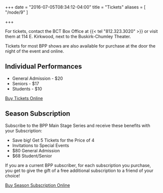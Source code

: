 +++
date = "2016-07-05T08:34:12-04:00"
title = "Tickets"
aliases = [
    "/node/9"
]

+++

For tickets, contact the BCT Box Office at {{< tel "812.323.3020" >}} or visit them at 114 E. Kirkwood, next to the Buskirk-Chumley Theater.

Tickets for most BPP shows are also available for purchase at the door the night of the event and online.

## Individual Performances

* General Admission - $20
* Seniors - $17
* Students - $10

[Buy Tickets Online](https://web.ovationtix.com/trs/dept/1090)

## Season Subscription

Subscribe to the BPP Main Stage Series and receive these benefits with your Subscription:

* Save big! Get 5 Tickets for the Price of 4
* Invitations to Special Events
* $80 General Admission
* $68 Student/Senior

If you are a current BPP subscriber, for each subscription you purchase, you get to give the gift of a free additional subscription to a friend of your choice!

[Buy Season Subscription Online](https://web.ovationtix.com/trs/store/34132/pk/90344)
